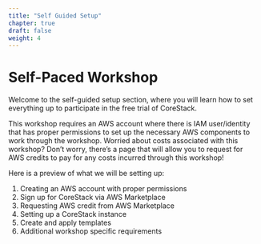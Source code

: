 ```yaml
---
title: "Self Guided Setup"
chapter: true
draft: false
weight: 4
---
```


# Self-Paced Workshop

Welcome to the self-guided setup section, where you will learn how to set everything up to participate in the free trial of CoreStack. ​

This workshop requires an AWS account where there is IAM user/identity that has proper permissions to set up the necessary AWS components to work through the workshop. Worried about costs associated with this workshop? Don’t worry, there’s a page that will allow you to request for AWS credits to pay for any costs incurred through this workshop!​

Here is a preview of what we will be setting up:

1. Creating an AWS account with proper permissions
1. Sign up for CoreStack via AWS Marketplace​
1. Requesting AWS credit from AWS Marketplace​
1. Setting up a CoreStack instance​
1. Create and apply templates​
1. Additional workshop specific requirements
